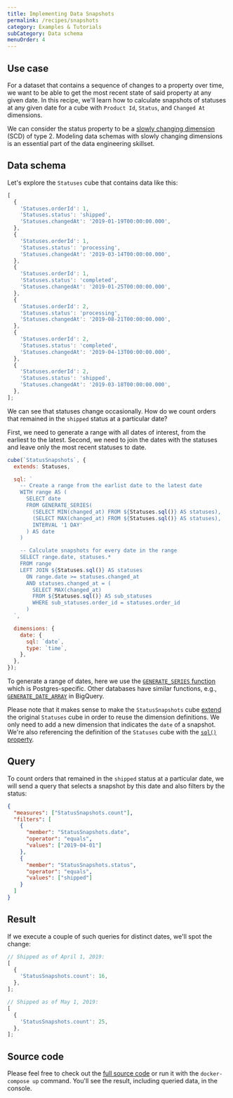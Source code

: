```yaml
---
title: Implementing Data Snapshots
permalink: /recipes/snapshots
category: Examples & Tutorials
subCategory: Data schema
menuOrder: 4
---
```


## Use case

For a dataset that contains a sequence of changes to a property over time, we
want to be able to get the most recent state of said property at any given date.
In this recipe, we'll learn how to calculate snapshots of statuses at any given
date for a cube with `Product Id`, `Status`, and `Changed At` dimensions.

<InfoBox>

We can consider the status property to be a
[slowly changing dimension](https://en.wikipedia.org/wiki/Slowly_changing_dimension)
(SCD) of type 2. Modeling data schemas with slowly changing dimensions is an
essential part of the data engineering skillset.

</InfoBox>

## Data schema

Let's explore the `Statuses` cube that contains data like this:

```javascript
[
  {
    'Statuses.orderId': 1,
    'Statuses.status': 'shipped',
    'Statuses.changedAt': '2019-01-19T00:00:00.000',
  },
  {
    'Statuses.orderId': 1,
    'Statuses.status': 'processing',
    'Statuses.changedAt': '2019-03-14T00:00:00.000',
  },
  {
    'Statuses.orderId': 1,
    'Statuses.status': 'completed',
    'Statuses.changedAt': '2019-01-25T00:00:00.000',
  },
  {
    'Statuses.orderId': 2,
    'Statuses.status': 'processing',
    'Statuses.changedAt': '2019-08-21T00:00:00.000',
  },
  {
    'Statuses.orderId': 2,
    'Statuses.status': 'completed',
    'Statuses.changedAt': '2019-04-13T00:00:00.000',
  },
  {
    'Statuses.orderId': 2,
    'Statuses.status': 'shipped',
    'Statuses.changedAt': '2019-03-18T00:00:00.000',
  },
];
```

We can see that statuses change occasionally. How do we count orders that
remained in the `shipped` status at a particular date?

First, we need to generate a range with all dates of interest, from the earliest
to the latest. Second, we need to join the dates with the statuses and leave
only the most recent statuses to date.

```javascript
cube(`StatusSnapshots`, {
  extends: Statuses,

  sql: `
    -- Create a range from the earlist date to the latest date
    WITH range AS (
      SELECT date
      FROM GENERATE_SERIES(
        (SELECT MIN(changed_at) FROM ${Statuses.sql()} AS statuses),
        (SELECT MAX(changed_at) FROM ${Statuses.sql()} AS statuses),
        INTERVAL '1 DAY'
      ) AS date
    )

    -- Calculate snapshots for every date in the range
    SELECT range.date, statuses.*
    FROM range
    LEFT JOIN ${Statuses.sql()} AS statuses
      ON range.date >= statuses.changed_at
      AND statuses.changed_at = (
        SELECT MAX(changed_at)
        FROM ${Statuses.sql()} AS sub_statuses
        WHERE sub_statuses.order_id = statuses.order_id
      )
  `,

  dimensions: {
    date: {
      sql: `date`,
      type: `time`,
    },
  },
});
```

<InfoBox>

To generate a range of dates, here we use the
[`GENERATE_SERIES` function](https://www.postgresql.org/docs/9.1/functions-srf.html)
which is Postgres-specific. Other databases have similar functions, e.g.,
[`GENERATE_DATE_ARRAY`](https://cloud.google.com/bigquery/docs/reference/standard-sql/array_functions#generate_date_array)
in BigQuery.

</InfoBox>

Please note that it makes sense to make the `StatusSnapshots` cube
[extend](https://cube.dev/docs/schema/reference/cube#parameters-extends) the
original `Statuses` cube in order to reuse the dimension definitions. We only
need to add a new dimension that indicates the `date` of a snapshot. We're also
referencing the definition of the `Statuses` cube with the
[`sql()` property](https://cube.dev/docs/schema/reference/cube#parameters-sql).

## Query

To count orders that remained in the `shipped` status at a particular date, we
will send a query that selects a snapshot by this date and also filters by the
status:

```json
{
  "measures": ["StatusSnapshots.count"],
  "filters": [
    {
      "member": "StatusSnapshots.date",
      "operator": "equals",
      "values": ["2019-04-01"]
    },
    {
      "member": "StatusSnapshots.status",
      "operator": "equals",
      "values": ["shipped"]
    }
  ]
}
```

## Result

If we execute a couple of such queries for distinct dates, we'll spot the
change:

```javascript
// Shipped as of April 1, 2019:
[
  {
    'StatusSnapshots.count': 16,
  },
];
```

```javascript
// Shipped as of May 1, 2019:
[
  {
    'StatusSnapshots.count': 25,
  },
];
```

## Source code

Please feel free to check out the
[full source code](https://github.com/cube-js/cube.js/tree/master/examples/recipes/snapshots)
or run it with the `docker-compose up` command. You'll see the result, including
queried data, in the console.
